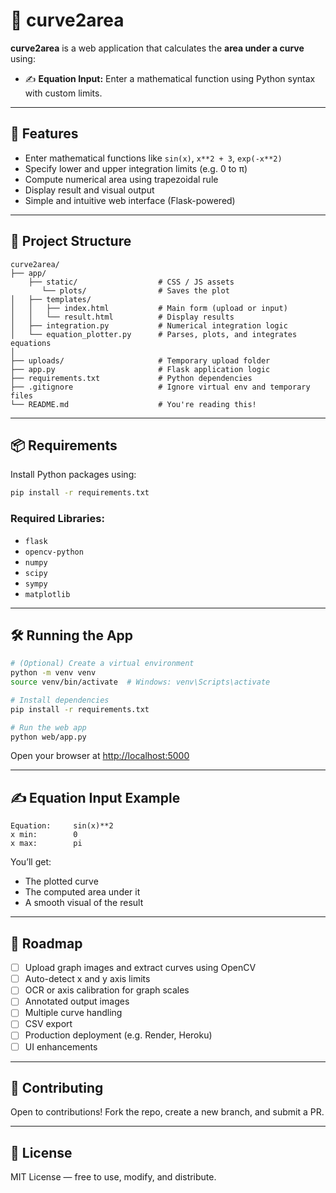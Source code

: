 # 📐 curve2area

**curve2area** is a web application that calculates the **area under a curve** using:

- ✍️ **Equation Input:** Enter a mathematical function using Python syntax with custom limits.

---

## 🚀 Features

- Enter mathematical functions like `sin(x)`, `x**2 + 3`, `exp(-x**2)`
- Specify lower and upper integration limits (e.g. 0 to π)
- Compute numerical area using trapezoidal rule
- Display result and visual output
- Simple and intuitive web interface (Flask-powered)

---

## 🧱 Project Structure

```
curve2area/
├── app/
    ├── static/                  # CSS / JS assets
       └── plots/                # Saves the plot
│   ├── templates/
│   │   ├── index.html           # Main form (upload or input)
│   │   └── result.html          # Display results
│   ├── integration.py           # Numerical integration logic
│   └── equation_plotter.py      # Parses, plots, and integrates equations
│
├── uploads/                     # Temporary upload folder
├── app.py                       # Flask application logic
├── requirements.txt             # Python dependencies
├── .gitignore                   # Ignore virtual env and temporary files
└── README.md                    # You're reading this!
```

---

## 📦 Requirements

Install Python packages using:

```bash
pip install -r requirements.txt
```

### Required Libraries:

- `flask`
- `opencv-python`
- `numpy`
- `scipy`
- `sympy`
- `matplotlib`

---

## 🛠️ Running the App

```bash
# (Optional) Create a virtual environment
python -m venv venv
source venv/bin/activate  # Windows: venv\Scripts\activate

# Install dependencies
pip install -r requirements.txt

# Run the web app
python web/app.py
```

Open your browser at [http://localhost:5000](http://localhost:5000)

---

## ✍️ Equation Input Example

```text
Equation:     sin(x)**2
x min:        0
x max:        pi
```

You’ll get:
- The plotted curve
- The computed area under it
- A smooth visual of the result

---

## 📌 Roadmap

- [ ] Upload graph images and extract curves using OpenCV
- [ ] Auto-detect x and y axis limits
- [ ] OCR or axis calibration for graph scales
- [ ] Annotated output images
- [ ] Multiple curve handling
- [ ] CSV export
- [ ] Production deployment (e.g. Render, Heroku)
- [ ] UI enhancements

---

## 🤝 Contributing

Open to contributions! Fork the repo, create a new branch, and submit a PR.

---

## 📜 License

MIT License — free to use, modify, and distribute.
```
